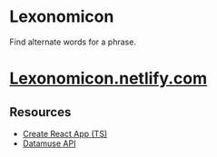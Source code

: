 # Lexonomicon

Find alternate words for a phrase.

# **[Lexonomicon.netlify.com](lexonomicon.netlify.com)**

## Resources

- [Create React App (TS)](https://github.com/facebook/create-react-app)
- [Datamuse API](https://www.datamuse.com/api/)
